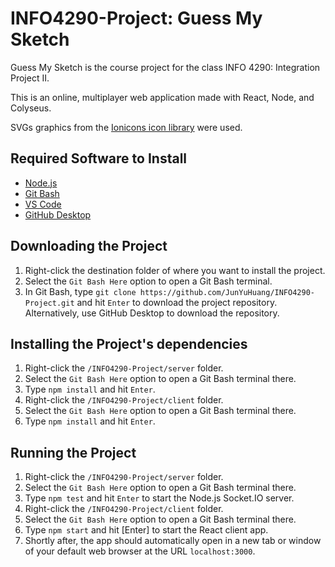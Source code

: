 # INFO4290-Project: Guess My Sketch

<!-- ![Guess My Sketch Splash Preview]() -->

Guess My Sketch is the course project for the class INFO 4290: Integration Project II.

This is an online, multiplayer web application made with React, Node, and Colyseus.

SVGs graphics from the [Ionicons icon library](https://ionicons.com/) were used.

## Required Software to Install

- [Node.js](https://nodejs.org/en/download/)
- [Git Bash](https://git-scm.com/downloads)
- [VS Code](https://code.visualstudio.com/Download)
- [GitHub Desktop](https://desktop.github.com/)

## Downloading the Project

1. Right-click the destination folder of where you want to install the project.
2. Select the `Git Bash Here` option to open a Git Bash terminal.
3. In Git Bash, type `git clone https://github.com/JunYuHuang/INFO4290-Project.git` and hit `Enter` to download the project repository. Alternatively, use GitHub Desktop to download the repository.

## Installing the Project's dependencies

1. Right-click the `/INFO4290-Project/server` folder.
2. Select the `Git Bash Here` option to open a Git Bash terminal there.
3. Type `npm install` and hit `Enter`.
4. Right-click the `/INFO4290-Project/client` folder.
5. Select the `Git Bash Here` option to open a Git Bash terminal there.
6. Type `npm install` and hit `Enter`.

## Running the Project

1. Right-click the `/INFO4290-Project/server` folder.
2. Select the `Git Bash Here` option to open a Git Bash terminal there.
3. Type `npm test` and hit `Enter` to start the Node.js Socket.IO server.
4. Right-click the `/INFO4290-Project/client` folder.
5. Select the `Git Bash Here` option to open a Git Bash terminal there.
6. Type `npm start` and hit [Enter] to start the React client app.
7. Shortly after, the app should automatically open in a new tab or window of your default web browser at the URL `localhost:3000`.
